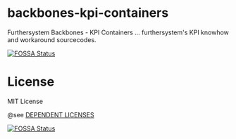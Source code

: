 # backbones-kpi-containers
Furthersystem Backbones - KPI Containers ... furthersystem's KPI knowhow and workaround sourcecodes.

[![FOSSA Status](https://app.fossa.com/api/projects/git%2Bgithub.com%2Ffurthersystems%2Fbackbones-kpi-containers.svg?type=shield)](https://app.fossa.com/projects/git%2Bgithub.com%2FvQL-OSS%2Fbackbones-kpi-containers?ref=badge_shield)



# License
MIT License

@see [DEPENDENT LICENSES](https://github.com/furthersystems/backbones-kpi-containers/blob/master/LICENSE)


[![FOSSA Status](https://app.fossa.com/api/projects/git%2Bgithub.com%2Ffurthersystems%2Fbackbones-kpi-containers.svg?type=large)](https://app.fossa.com/projects/git%2Bgithub.com%2Ffurthersystems%2Fbackbones-kpi-containers?ref=badge_large)
